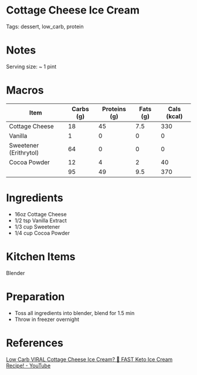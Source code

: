 # Cottage Cheese Ice Cream

Tags: dessert, low_carb, protein

# Notes

Serving size: ~ 1 pint

# Macros

| Item | Carbs (g) | Proteins (g) | Fats (g) | Cals (kcal) |
| --- | --- | --- | --- | --- |
| Cottage Cheese | 18 | 45 | 7.5 | 330 |
| Vanilla | 1 | 0 | 0 | 0 |
| Sweetener (Erithrytol) | 64 | 0 | 0 | 0 |
| Cocoa Powder | 12 | 4 | 2 | 40 |
|  | 95 | 49 | 9.5 | 370 |

# Ingredients

- 16oz Cottage Cheese
- 1/2 tsp Vanilla Extract
- 1/3 cup Sweetener
- 1/4 cup Cocoa Powder

# Kitchen Items

Blender

# Preparation

- Toss all ingredients into blender, blend for 1.5 min
- Throw in freezer overnight

# References

[Low Carb VIRAL Cottage Cheese Ice Cream? 🍦 FAST Keto Ice Cream Recipe! - YouTube](https://www.youtube.com/watch?v=2bixEVRPRno)